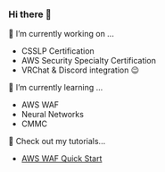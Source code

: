 ### Hi there 👋

<!--
**lith0ps/lith0ps** is a ✨ _special_ ✨ repository because its `README.md` (this file) appears on your GitHub profile.

Here are some ideas to get you started:

- 🔭 I’m currently working on ...
- 🌱 I’m currently learning ...
- 👯 I’m looking to collaborate on ...
- 🤔 I’m looking for help with ...
- 💬 Ask me about ...
- 📫 How to reach me: ...
- 😄 Pronouns: ...
- ⚡ Fun fact: ...
-->

🔭 I’m currently working on ...

- CSSLP Certification 
- AWS Security Specialty Certification
- VRChat & Discord integration 😉

🌱 I’m currently learning ...

- AWS WAF 
- Neural Networks
- CMMC 

📝 Check out my tutorials...

- [AWS WAF Quick Start](_blog/2022-09-21-aws-waf-quick-start.md) 